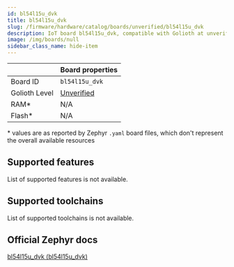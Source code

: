 ```yaml
---
id: bl54l15u_dvk
title: bl54l15u_dvk
slug: /firmware/hardware/catalog/boards/unverified/bl54l15u_dvk
description: IoT board bl54l15u_dvk, compatible with Golioth at unverified level.
image: /img/boards/null
sidebar_class_name: hide-item
---
```


[//]: # (This is an auto-generated file, do not edit! Changes to it will be lost upon re-generation)



|                | Board properties     |
| -------------  | -------------------- |
| Board ID       | `bl54l15u_dvk` |
| Golioth Level  | [Unverified](/firmware/hardware#unverified-boards) |
| RAM*           | N/A |
| Flash*         | N/A |

\* values are as reported by Zephyr `.yaml` board files, which don't represent the overall available resources



## Supported features

List of supported features is not available.

## Supported toolchains

List of supported toolchains is not available.

## Official Zephyr docs

[bl54l15u_dvk (bl54l15u_dvk)](https://docs.zephyrproject.org/latest/boards/ezurio/bl54l15u_dvk/doc/index.html)
